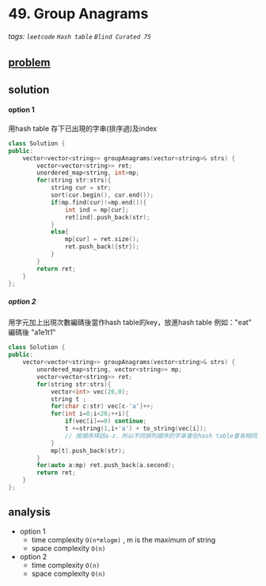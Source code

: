 # 49. Group Anagrams


###### tags: `leetcode` `Hash table` `Blind Curated 75`

## [problem](https://leetcode.com/problems/group-anagrams/)

## solution

#### option 1 
用hash table 存下已出現的字串(排序過)及index

```c++
class Solution {
public:
    vector<vector<string>> groupAnagrams(vector<string>& strs) {
        vector<vector<string>> ret;
        unordered_map<string, int>mp;
        for(string str:strs){
            string cur = str;
            sort(cur.begin(), cur.end());
            if(mp.find(cur)!=mp.end()){
                int ind = mp[cur];
                ret[ind].push_back(str);
            }
            else{
                mp[cur] = ret.size();
                ret.push_back({str});
            }
        }
        return ret;
    }
};
```

##### option 2

用字元加上出現次數編碼後當作hash table的key，放進hash table
例如："eat" 編碼後 "a1e1t1"

```c++
class Solution {
public:
    vector<vector<string>> groupAnagrams(vector<string>& strs) {
        unordered_map<string, vector<string>> mp;
        vector<vector<string>> ret;
        for(string str:strs){
            vector<int> vec(26,0);
            string t ;
            for(char c:str) vec[c-'a']++;
            for(int i=0;i<26;++i){
                if(vec[i]==0) continue;
                t +=string(1,i+'a') + to_string(vec[i]);
                // 按順序拜訪a-z，所以不同排列順序的字串會在hash table會有相同的key
            }
            mp[t].push_back(str);
        }
        for(auto a:mp) ret.push_back(a.second);
        return ret;
    }
};
```
## analysis
- option 1
    - time complexity `O(n*mlogm)` , m is the maximum of string
    - space complexity `O(n)`
- option 2
    - time complexity `O(n)`
    - space complexity `O(n)`